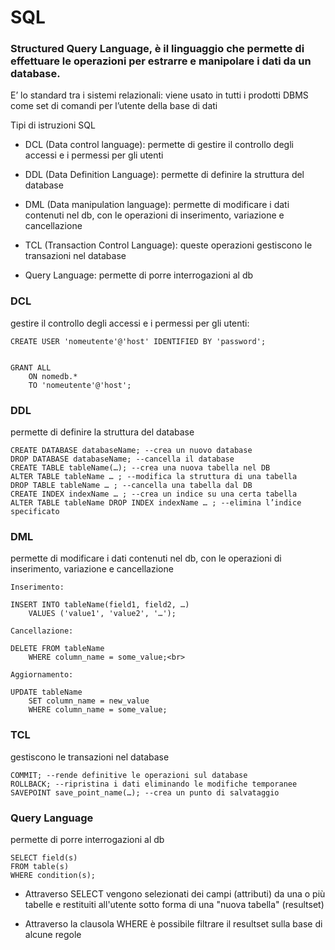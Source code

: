 # SQL
### Structured Query Language, è il linguaggio che permette di effettuare le operazioni per estrarre e manipolare i dati da un database.

E’ lo standard tra i sistemi relazionali: viene usato in tutti i prodotti DBMS come set di comandi per l’utente della base di
dati

Tipi di istruzioni SQL
- DCL (Data control language): permette di gestire il controllo degli accessi e i permessi per gli utenti

- DDL (Data Definition Language): permette di definire la struttura del database

- DML (Data manipulation language): permette di modificare i dati contenuti nel db, con le operazioni di inserimento, variazione e cancellazione

- TCL (Transaction Control Language): queste operazioni gestiscono le transazioni nel database

- Query Language: permette di porre interrogazioni al db

### DCL
gestire il controllo degli accessi e i permessi per gli utenti:

    CREATE USER 'nomeutente'@'host' IDENTIFIED BY 'password';


    GRANT ALL 
        ON nomedb.* 
        TO 'nomeutente'@'host';

### DDL
permette di definire la struttura del database

    CREATE DATABASE databaseName; --crea un nuovo database
    DROP DATABASE databaseName; --cancella il database
    CREATE TABLE tableName(…); --crea una nuova tabella nel DB
    ALTER TABLE tableName … ; --modifica la struttura di una tabella
    DROP TABLE tableName … ; --cancella una tabella dal DB
    CREATE INDEX indexName … ; --crea un indice su una certa tabella
    ALTER TABLE tableName DROP INDEX indexName … ; --elimina l’indice specificato

### DML
permette di modificare i dati contenuti nel db, con le operazioni di inserimento, variazione e cancellazione

    Inserimento:

    INSERT INTO tableName(field1, field2, …)
        VALUES ('value1', 'value2', '…');

    Cancellazione:
    
    DELETE FROM tableName 
        WHERE column_name = some_value;<br>

    Aggiornamento:

    UPDATE tableName
        SET column_name = new_value
        WHERE column_name = some_value;

### TCL
gestiscono le transazioni nel database

    COMMIT; --rende definitive le operazioni sul database
    ROLLBACK; --ripristina i dati eliminando le modifiche temporanee
    SAVEPOINT save_point_name(…); --crea un punto di salvataggio

### Query Language
permette di porre interrogazioni al db

    SELECT field(s)
    FROM table(s)
    WHERE condition(s);

- Attraverso SELECT vengono selezionati dei campi (attributi) da una o più tabelle e
restituiti all'utente sotto forma di una "nuova tabella" (resultset)

- Attraverso la clausola WHERE è possibile filtrare il resultset sulla base di alcune
regole
















